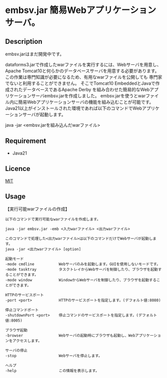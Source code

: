 # embsv.jar 簡易Webアプリケーションサーバ。
## Description

embsv.jarはまだ開発中です。

dataforms3.jarで作成したwarファイルを実行するには、Webサーバを用意し、
Apache Tomcat10と何らかのデータベースサーバを用意する必要があります。
この作業は専門知識が必要になるため、有用なwarファイルを公開しても
専門家でないと利用することができません。
そこでTomcat10 EmbeddedとJavaで作成されたデータベースであるApache Derby
を組み合わせた簡易的なWebアプリケーションサーバembsv.jarを作成しました。
embsv.jarを使うとwarファイル内に簡易Webアプリケーションサーバの機能を組み込むことが可能です。
Java21以上がインストールされた環境であれば以下のコマンドでWebアプリケーションサーバが起動します。

java -jar <embsv.jarを組み込んだwarファイル>

## Requirement

* Java21

## Licence
[MIT](https://github.com/takayanagi2087/dataforms/blob/master/LICENSE)

## Usage

【実行可能warファイルの作成】

```
以下のコマンドで実行可能なwarファイルを作成します。

java -jar embsv.jar -emb <入力warファイル> <出力warファイル>

このコマンドで処理した<出力warファイル>は以下のコマンドだけでWebサーバが起動します。
java -jar <出力warファイル> [option]

起動モード
-mode cmdline           Webサーバのみを起動します。GUIを使用しないモードです。
-mode tasktray          タスクトレイからWebサーバを制御したり、ブラウザを起動することができます。
-mode window            WindowからWebサーバを制御したり、ブラウザを起動することができます。

HTTPのサービスポート
-port <port>            HTTPのサービスポートを指定します。(デフォルト値:8080)

停止コマンドポート
-shutdownPort <port>    停止コマンドのサービスポートを指定します。(デフォルト値:8005)

ブラウザ起動
-browser                Webサーバの起動時にブラウザも起動し、Webアプリケーションをアクセスします。

サーバの停止
-stop                   Webサーバを停止します。

ヘルプ
-help                   この情報を表示します。
```
